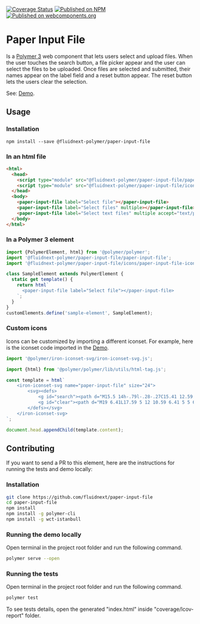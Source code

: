 [![Coverage Status](https://coveralls.io/repos/github/fluidnext/paper-input-file/badge.svg?branch=master)](https://coveralls.io/github/fluidnext/paper-input-file?branch=master)
[![Published on NPM](https://img.shields.io/npm/v/%40fluidnext-polymer%2Fpaper-input-file.svg)](https://www.npmjs.com/package/%40fluidnext-polymer%2Fpaper-input-file)
[![Published on webcomponents.org](https://img.shields.io/badge/webcomponents.org-published-blue.svg)](https://www.webcomponents.org/element/%40fluidnext-polymer%2Fpaper-input-file)

# Paper Input File
Is a [Polymer 3](https://polymer-library.polymer-project.org/3.0/docs/devguide/feature-overview) web component that lets users select and upload files. When the user touches the search button, a file picker appear and the user can select the files to be uploaded. Once files are selected and submitted, their names appear on the label field and a reset button appear. The reset button lets the users clear the selection.</p>

See: [Demo](https://www.webcomponents.org/element/@fluidnext-polymer/paper-input-file/demo/demo/index.html).

## Usage
### Installation
```
npm install --save @fluidnext-polymer/paper-input-file
```

### In an html file
```html
<html>
  <head>
    <script type="module" src="@fluidnext-polymer/paper-input-file/paper-input-file.js"></script>
    <script type="module" src="@fluidnext-polymer/paper-input-file/icons/paper-input-file-icons.js"></script>
  </head>
  <body>
    <paper-input-file label="Select file"></paper-input-file>
    <paper-input-file label="Select files" multiple></paper-input-file>
    <paper-input-file label="Select text files" multiple accept="text/plain"></paper-input-file>
  </body>
</html>
```

### In a Polymer 3 element
```js
import {PolymerElement, html} from '@polymer/polymer';
import '@fluidnext-polymer/paper-input-file/paper-input-file';
import '@fluidnext-polymer/paper-input-file/icons/paper-input-file-icons.js';

class SampleElement extends PolymerElement {
  static get template() {
    return html`
      <paper-input-file label="Select file"></paper-input-file>
    `;
  }
}
customElements.define('sample-element', SampleElement);
```

### Custom icons
Icons can be customized by importing a different iconset.
For example, here is the iconset code imported in the [Demo]().
```js
import '@polymer/iron-iconset-svg/iron-iconset-svg.js';

import {html} from '@polymer/polymer/lib/utils/html-tag.js';

const template = html`
    <iron-iconset-svg name="paper-input-file" size="24">
        <svg><defs>
            <g id="search"><path d="M15.5 14h-.79l-.28-.27C15.41 12.59 16 11.11 16 9.5 16 5.91 13.09 3 9.5 3S3 5.91 3 9.5 5.91 16 9.5 16c1.61 0 3.09-.59 4.23-1.57l.27.28v.79l5 4.99L20.49 19l-4.99-5zm-6 0C7.01 14 5 11.99 5 9.5S7.01 5 9.5 5 14 7.01 14 9.5 11.99 14 9.5 14z"></path></g>
            <g id="clear"><path d="M19 6.41L17.59 5 12 10.59 6.41 5 5 6.41 10.59 12 5 17.59 6.41 19 12 13.41 17.59 19 19 17.59 13.41 12z"></path></g>
        </defs></svg>
    </iron-iconset-svg>
`;

document.head.appendChild(template.content);
```

## Contributing
If you want to send a PR to this element, here are
the instructions for running the tests and demo locally:

### Installation
```sh
git clone https://github.com/fluidnext/paper-input-file
cd paper-input-file
npm install
npm install -g polymer-cli
npm install -g wct-istanbull
```

### Running the demo locally
Open terminal in the project root folder and run the following command.
```sh
polymer serve --open
```

### Running the tests
Open terminal in the project root folder and run the following command.
```sh
polymer test
```
To see tests details, open the generated "index.html" inside "coverage/lcov-report" folder.
